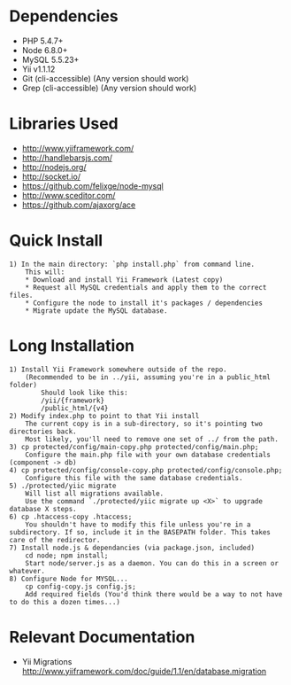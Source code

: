 Dependencies
================================
* PHP 5.4.7+
* Node 6.8.0+
* MySQL 5.5.23+
* Yii v1.1.12
* Git (cli-accessible) (Any version should work)
* Grep (cli-accessible) (Any version should work)

Libraries Used
================================
* http://www.yiiframework.com/
* http://handlebarsjs.com/
* http://nodejs.org/
* http://socket.io/
* https://github.com/felixge/node-mysql
* http://www.sceditor.com/
* https://github.com/ajaxorg/ace

Quick Install
================================
	1) In the main directory: `php install.php` from command line.
		This will:
		* Download and install Yii Framework (Latest copy)
		* Request all MySQL credentials and apply them to the correct files.
		* Configure the node to install it's packages / dependencies
		* Migrate update the MySQL database.
	
Long Installation
================================
	1) Install Yii Framework somewhere outside of the repo. 
		(Recommended to be in ../yii, assuming you're in a public_html folder)
			Should look like this:
			/yii/{framework}
			/public_html/{v4}
	2) Modify index.php to point to that Yii install
		The current copy is in a sub-directory, so it's pointing two directories back.
		Most likely, you'll need to remove one set of ../ from the path.
	3) cp protected/config/main-copy.php protected/config/main.php; 
		Configure the main.php file with your own database credentials (component -> db)
	4) cp protected/config/console-copy.php protected/config/console.php;
		Configure this file with the same database credentials.
	5) ./protected/yiic migrate
		Will list all migrations available. 
		Use the command `./protected/yiic migrate up <X>` to upgrade database X steps.
	6) cp .htaccess-copy .htaccess;
		You shouldn't have to modify this file unless you're in a subdirectory. If so, include it in the BASEPATH folder. This takes care of the redirector.
	7) Install node.js & dependancies (via package.json, included)
		cd node; npm install;
		Start node/server.js as a daemon. You can do this in a screen or whatever.
	8) Configure Node for MYSQL...
		cp config-copy.js config.js;
		Add required fields (You'd think there would be a way to not have to do this a dozen times...)


Relevant Documentation
================================
* Yii Migrations
	 http://www.yiiframework.com/doc/guide/1.1/en/database.migration

